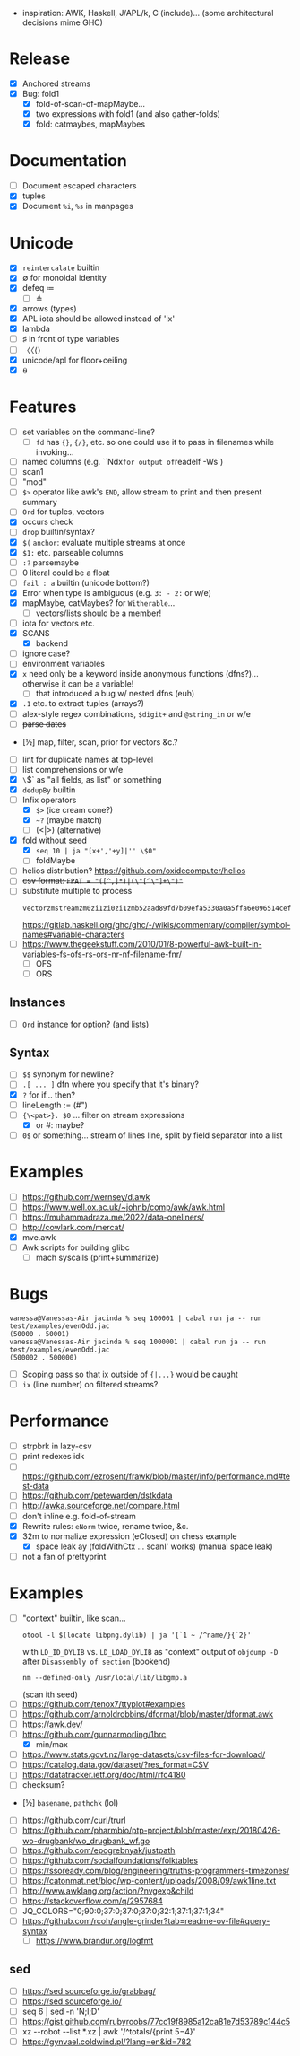 - inspiration: AWK, Haskell, J/APL/k, C (include)... (some architectural decisions mime GHC)
# Release
- [x] Anchored streams
- [x] Bug: fold1
  - [x] fold-of-scan-of-mapMaybe...
  - [x] two expressions with fold1 (and also gather-folds)
  - [x] fold: catmaybes, mapMaybes
# Documentation
- [ ] Document escaped characters
- [x] tuples
- [x] Document `%i`, `%s` in manpages
# Unicode
- [x] `reintercalate` builtin
- [x] ∅ for monoidal identity
- [x] defeq ≔
  - [ ] ≜
- [x] arrows (types)
- [x] APL iota should be allowed instead of 'ix'
- [x] lambda
- [ ] ♯ in front of type variables
- [ ] 〈〈⟨⟩
- [x] unicode/apl for floor+ceiling
- [x] ⍬
# Features
- [ ] set variables on the command-line?
  - [ ] `fd` has `{}`, `{/}`, etc. so one could use it to pass in filenames
    while invoking...
- [ ] named columns (e.g. ``Ndx` for output of `readelf -Ws`)
- [ ] scan1
- [ ] "mod"
- [ ] `$>` operator like awk's `END`, allow stream to print and then present
      summary
- [ ] `Ord` for tuples, vectors
- [x] occurs check
- [ ] `drop` builtin/syntax?
- [x] `$(` `anchor`: evaluate multiple streams at once
- [x] `$1:` etc. parseable columns
- [ ] `:?` parsemaybe
- [ ] 0 literal could be a float
- [ ] `fail : a` builtin (unicode bottom?)
- [x] Error when type is ambiguous (e.g. `3: - 2:` or w/e)
- [x] mapMaybe, catMaybes? for `Witherable`...
  - [ ] vectors/lists should be a member!
- [ ] iota for vectors etc.
- [x] SCANS
  - [x] backend
- [ ] ignore case?
- [ ] environment variables
- [x] `x` need only be a keyword inside anonymous functions (dfns?)... otherwise it
      can be a variable!
  - [ ] that introduced a bug w/ nested dfns (euh)
- [x] `.1` etc. to extract tuples (arrays?)
- [ ] alex-style regex combinations, `$digit+` and `@string_in` or w/e
- [ ] ~~parse dates~~
- [½] map, filter, scan, prior for vectors &c.?
- [ ] lint for duplicate names at top-level
- [ ] list comprehensions or w/e
- [x] `\`$` as "all fields, as list" or something
- [x] `dedupBy` builtin
- [ ] Infix operators
  - [x] `$>` (ice cream cone?)
  - [x] `~?` (maybe match)
  - [ ] (<|>) (alternative)
- [x] fold without seed
  - [x] `seq 10 | ja "[x+','+y]|'' \$0"`
  - [ ] foldMaybe
- [ ] helios distribution? https://github.com/oxidecomputer/helios
- [ ] ~~csv format: `FPAT = "([^,]*)|(\"[^\"]+\")"`~~
- [ ] substitute multiple to process
  ```
  vectorzmstreamzm0zi1zi0zi1zmb52aad89fd7b09efa5330a0a5ffa6e096514cefa8231d7a1e742d7f529db8237_DataziStreamziMonadic_zzipWith6_slow
  ```
  https://gitlab.haskell.org/ghc/ghc/-/wikis/commentary/compiler/symbol-names#variable-characters
- [ ] https://www.thegeekstuff.com/2010/01/8-powerful-awk-built-in-variables-fs-ofs-rs-ors-nr-nf-filename-fnr/
  - [ ] OFS
  - [ ] ORS
## Instances
- [ ] `Ord` instance for option? (and lists)
## Syntax
- [ ] `$$` synonym for newline?
- [ ] `.[ ... ]` dfn where you specify that it's binary?
- [x] `?` for if... then?
- [ ] lineLength := (#")
- [ ] `{\<pat>}. $0` ... filter on stream expressions
  - [x] or #: maybe?
- [ ] `0$` or something... stream of lines line, split by field separator into
  a list
# Examples
- [ ] https://github.com/wernsey/d.awk
- [ ] https://www.well.ox.ac.uk/~johnb/comp/awk/awk.html
- [ ] https://muhammadraza.me/2022/data-oneliners/
- [ ] http://cowlark.com/mercat/
- [x] mve.awk
- [ ] Awk scripts for building glibc
  - [ ] mach syscalls (print+summarize)
# Bugs
```
vanessa@Vanessas-Air jacinda % seq 100001 | cabal run ja -- run test/examples/evenOdd.jac
(50000 . 50001)
vanessa@Vanessas-Air jacinda % seq 1000001 | cabal run ja -- run test/examples/evenOdd.jac
(500002 . 500000)
```
- [ ] Scoping pass so that ix outside of `{|...}` would be caught
- [ ] `ix` (line number) on filtered streams?
# Performance
- [ ] strpbrk in lazy-csv
- [ ] print redexes idk
- [ ] https://github.com/ezrosent/frawk/blob/master/info/performance.md#test-data
- [ ] https://github.com/petewarden/dstkdata
- [ ] http://awka.sourceforge.net/compare.html
- [ ] don't inline e.g. fold-of-stream
- [x] Rewrite rules: `eNorm` twice, rename twice, &c.
- [x] 32m to normalize expression (eClosed) on chess example
  - [x] space leak ay (foldWithCtx ... scanl' works) (manual space leak)
- [ ] not a fan of prettyprint
# Examples
- [ ] "context" builtin, like scan...
  ```
  otool -l $(locate libpng.dylib) | ja '{`1 ~ /^name/}{`2}'
  ```
  with `LD_ID_DYLIB` vs. `LD_LOAD_DYLIB` as "context"
  output of `objdump -D` after `Disassembly of section` (bookend)
  ```
  nm --defined-only /usr/local/lib/libgmp.a
  ```
  (scan ith seed)
- [ ] https://github.com/tenox7/ttyplot#examples
- [ ] https://github.com/arnoldrobbins/dformat/blob/master/dformat.awk
- [ ] https://awk.dev/
- [ ] https://github.com/gunnarmorling/1brc
  - [x] min/max
- [ ] https://www.stats.govt.nz/large-datasets/csv-files-for-download/
- [ ] https://catalog.data.gov/dataset/?res_format=CSV
- [ ] https://datatracker.ietf.org/doc/html/rfc4180
- [ ] checksum?
- [½] `basename`, `pathchk` (lol)
- [ ] https://github.com/curl/trurl
- [ ] https://github.com/pharmbio/ptp-project/blob/master/exp/20180426-wo-drugbank/wo_drugbank_wf.go
- [ ] https://github.com/epogrebnyak/justpath
- [ ] https://github.com/socialfoundations/folktables
- [ ] https://ssoready.com/blog/engineering/truths-programmers-timezones/
- [ ] https://catonmat.net/blog/wp-content/uploads/2008/09/awk1line.txt
- [ ] http://www.awklang.org/action/?nvgexp&child
- [ ] https://stackoverflow.com/q/2957684
- [ ] JQ_COLORS="0;90:0;37:0;37:0;37:0;32:1;37:1;37:1;34"
- [ ] https://github.com/rcoh/angle-grinder?tab=readme-ov-file#query-syntax
  - [ ] https://www.brandur.org/logfmt
## sed
- [ ] https://sed.sourceforge.io/grabbag/
- [ ] https://sed.sourceforge.io/
- [ ] seq 6 | sed -n 'N;l;D'
- [ ] https://gist.github.com/rubyroobs/77cc19f8985a12ca81e7d53789c144c5
- [ ] xz --robot --list *.xz | awk '/^totals/{print $5-$4}'
- [ ] https://gynvael.coldwind.pl/?lang=en&id=782
